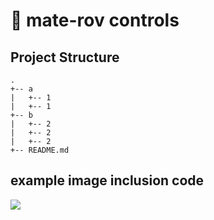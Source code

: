 # 🤖 mate-rov controls
## Project Structure
```
.
+-- a
|   +-- 1
|   +-- 1
+-- b
|   +-- 2
|   +-- 2
|   +-- 2
+-- README.md
```

## example image inclusion code

![](./images/file_name.png)


